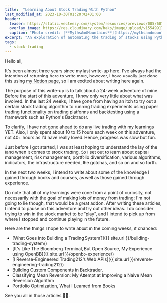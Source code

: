 ```yaml
---
title:  "Learning About Stock Trading With Python"
last_modified_at: 2023-10-30T01:20:02+01:00
header:
  teaser: https://static.vecteezy.com/system/resources/previews/005/607/851/large_2x/a-pencil-in-the-hand-of-an-investor-watching-stock-market-changes-on-a-tablet-flat-style-cartoon-illustration-free-vector.jpg
  overlay_image: https://res.cloudinary.com/haks/image/upload/v1554991771/Webp.net-compress-image.jpg
  caption: "Photo credit: [**MythsAndMountains**](https://mythsandmountains.com)"
excerpt: "An exploration of automating the trading of stocks using Python."
tags:
  - stock-trading
---
```

Hello all,

It's been almost three years since my last write-up here. 
I've always had the intention of returning here to write more, however, I have usually just done this using [my Notion page](https://haksoat.notion.site/Habeeb-Kehinde-Shopeju-5e38e0d24d054fb9b3f702c0436a0dba), so I am excited about writing here again.

The purpose of this write-up is to talk about a 24-week adventure of mine. Before the start of this adventure, I knew only very little about what was involved. 
In the last 24 weeks, I have gone from having an itch to try out
a certain stock trading algorithm to running trading experiments using paper trading functionality on trading platforms and 
backtesting using a framework such as Python's Backtrader. 

To clarify, I have not gone ahead to do any live trading with my learnings YET. 
Also, I only spent about 10 to 15 hours each week on this adventure, not 40+ hours as I’d have really loved. 
Hence, progress was slow but fun.

Just before I got started, I was at least hoping to understand the lay of the land when it comes to stock trading. 
So I set out to learn about capital management, risk management, portfolio diversification, various algorithms, indicators, the infrastructure needed, the gotchas, and so on and so forth.

In the next two weeks, I intend to write about some of the knowledge I gained through books and courses, as well as those gained through experience.

Do note that all of my learnings were done from a point of curiosity, not necessarily with the goal of making lots of money from trading; I'm not going to lie though, that would be a great addon. 
After writing these articles, I intend to pause on this adventure and try out other ideas. 
I do consider trying to win in the stock market to be “play”, and I intend to pick up from where I stopped and continue playing in the future.

Here are the things I hope to write about in the coming weeks, if chanced:

- [What Goes into Building a Trading System?]({{ site.url }}/building-trading-system/)
- [It's Like The Bloomberg Terminal, But Open Source, My Experience using OpenBB]({{ site.url }}/openbb-experience/)
- [I Reverse-Engineered Trading212's Web APIs]({{ site.url }}/reverse-engineering-trading212/)
- Building Custom Components in Backtrader.
- Classifying Mean Reversion: My Attempt at Improving a Naive Mean Reversion Algorithm
- Portfolio Optimization, What I Learned from Books

See you all in those articles 👋🏾. 
